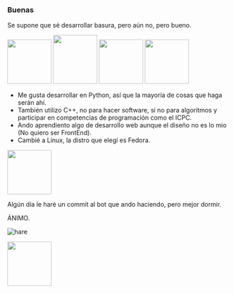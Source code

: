 ### Buenas

<!--
**hash112/hash112** is a ✨ _special_ ✨ repository because its `README.md` (this file) appears on your GitHub profile.
Here are some ideas to get you started:

- 🔭 I’m currently working on ...
- 🌱 I’m currently learning ...
- 👯 I’m looking to collaborate on ...
- 🤔 I’m looking for help with ...
- 💬 Ask me ahttps://twitter.com/hash_cppbout ...
- 📫 How to reach me: ...
- 😄 Pronouns: ...
- ⚡ Fun fact: ...
-->
Se supone que sé desarrollar basura, pero aún no, pero bueno.

<img src="https://github.com/hash112/hash112/assets/98150931/d909d2b2-e2fd-467b-93d3-062ee67acd87" width="100" height="100">
<img src="https://github.com/hash112/hash112/assets/98150931/2302fdfc-300a-48ef-8487-edec3ef6209b" width="100" height="110">
<img src="https://github.com/hash112/hash112/assets/98150931/38242e71-c8a5-4ce8-ae6f-cf64ae4f1907" width="100" height="100">
<img src="https://github.com/hash112/hash112/assets/98150931/596766d3-b06b-46bd-8ef6-fde12d2c17f8" width="100" height="100">


- Me gusta desarrollar en Python, así que la mayoría de cosas que haga serán ahí.
- También utilizo C++, no para hacer software, si no para algoritmos y participar en competencias de programación como el ICPC.
- Ando aprendiento algo de desarrollo web aunque el diseño no es lo mio (No quiero ser FrontEnd).
- Cambié a Linux, la distro que elegí es Fedora.

<img src="https://github.com/hash112/hash112/assets/98150931/d328d94b-2645-4a0c-9f7c-5c75fb4a7fc8" width="100" height="100">


Algún día le haré un commit al bot que ando haciendo, pero mejor dormir.

ÁNIMO.


![hare](https://github.com/hash112/hash112/assets/98150931/e989903d-55d0-4bdb-9010-8f17237a44b0)



<a href="https://twitter.com/hash_cpp"><img src="https://github.com/hash112/hash112/assets/98150931/2c0d82e6-36c0-4da3-875a-7477c58f74a8" height="100" width="100"></a>
